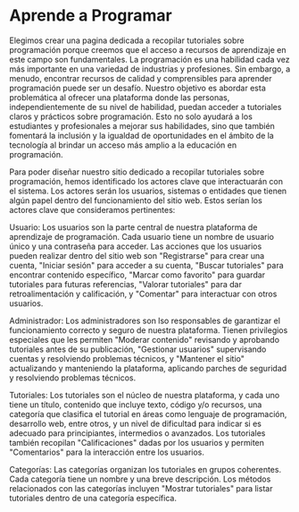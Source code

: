 # Aprende a Programar
Elegimos crear una pagina dedicada a recopilar tutoriales sobre programación porque creemos que el acceso a recursos de aprendizaje en este campo son fundamentales. La programación es una habilidad cada vez más importante en una variedad de industrias y profesiones. Sin embargo, a menudo, encontrar recursos de calidad y comprensibles para aprender programación puede ser un desafío. Nuestro objetivo es abordar esta problemática al ofrecer una plataforma donde las personas, independientemente de su nivel de habilidad, puedan acceder a tutoriales claros y prácticos sobre programación. Esto no solo ayudará a los estudiantes y profesionales a mejorar sus habilidades, sino que también fomentará la inclusión y la igualdad de oportunidades en el ámbito de la tecnología al brindar un acceso más amplio a la educación en programación.

Para poder diseñar nuestro sitio dedicado a recopilar tutoriales sobre programación, hemos identificado los actores clave que interactuarán con el sistema. Los actores serán los usuarios, sistemas o entidades que tienen algún papel dentro del funcionamiento del sitio web. Estos serían los actores clave que consideramos pertinentes:

Usuario: Los usuarios son la parte central de nuestra plataforma de aprendizaje de programación. Cada usuario tiene un nombre de usuario único y una contraseña para acceder. Las acciones que los usuarios pueden realizar dentro del sitio web son "Registrarse" para crear una cuenta, "Iniciar sesión" para acceder a su cuenta, "Buscar tutoriales" para encontrar contenido específico, "Marcar como favorito" para guardar tutoriales para futuras referencias, "Valorar tutoriales" para dar retroalimentación y calificación, y "Comentar" para interactuar con otros usuarios.

Administrador: Los administradores son lso responsables de garantizar el funcionamiento correcto y seguro de nuestra plataforma. Tienen privilegios especiales que les permiten "Moderar contenido" revisando y aprobando tutoriales antes de su publicación, "Gestionar usuarios" supervisando cuentas y resolviendo problemas técnicos, y "Mantener el sitio" actualizando y manteniendo la plataforma, aplicando parches de seguridad y resolviendo problemas técnicos.

Tutoriales: Los tutoriales son el núcleo de nuestra plataforma, y cada uno tiene un título, contenido que incluye texto, código y/o recursos, una categoría que clasifica el tutorial en áreas como lenguaje de programación, desarrollo web, entre otros, y un nivel de dificultad para indicar si es adecuado para principiantes, intermedios o avanzados. Los tutoriales también recopilan "Calificaciones" dadas por los usuarios y permiten "Comentarios" para la interacción entre los usuarios.

Categorías: Las categorías organizan los tutoriales en grupos coherentes. Cada categoría tiene un nombre y una breve descripción. Los métodos relacionados con las categorías incluyen "Mostrar tutoriales" para listar tutoriales dentro de una categoría específica.
